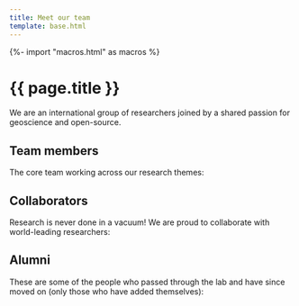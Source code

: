 ```yaml
---
title: Meet our team
template: base.html
---
```


{%- import "macros.html" as macros %}

# {{ page.title }}

<div class="lead">

We are an international group of researchers joined by a shared passion for
geoscience and open-source.

</div>


## Team members

The core team working across our research themes:



## Collaborators

Research is never done in a vacuum! We are proud to collaborate with
world-leading researchers:



## Alumni

These are some of the people who passed through the lab and have since moved on
(only those who have added themselves):



